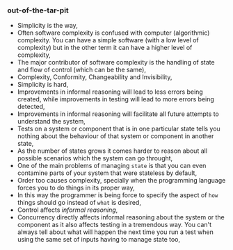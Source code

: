 ### out-of-the-tar-pit

* Simplicity is the way,
* Often software complexity is confused with computer (algorithmic) complexity. You can have a simple software (with a low level of complexity) but in the other term it can have a higher level of complexity,
* The major contributor of software complexity is the handling of state and flow of control (which can be the same),
* Complexity, Conformity, Changeability and Invisibility,
* Simplicity is hard,
* Improvements in informal reasoning will lead to less errors being created, while improvements in testing will lead to more errors being detected,
* Improvements in informal reasoning will facilitate all future attempts to understand the system,
* Tests on a system or component that is in one particular state tells you nothing about the behaviour of that system or component in another state,
* As the number of states grows it comes harder to reason about all possible scenarios which the system can go throught,
* One of the main problems of managing `state` is that you can even contamine parts of your system that were stateless by default,
* Order too causes complexity, specially when the programming language forces you to do things in its proper way,
* In this way the programmer is being force to specify the aspect of `how` things should go instead of `what` is desired,
* Control affects _informal reasoning_,
* Concurrency directly affects informal reasoning about the system or the component as it also affects testing in a tremendous way. You can't always tell about what will happen the next time you run a test when using the same set of inputs having to manage state too,
